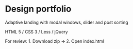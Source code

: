 # Design portfolio
Adaptive landing with modal windows, slider and post sorting


HTML 5 /
CSS 3 /
Less /
jQuery

For review: 
    1. Download zip ->
    2. Open index.html
